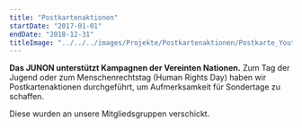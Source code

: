 ```yaml
---
title: "Postkartenaktionen"
startDate: "2017-01-01"
endDate: "2018-12-31"
titleImage: "../../../images/Projekte/Postkartenaktionen/Postkarte_YouthDay.jpg"
---
```


**Das JUNON unterstützt Kampagnen der Vereinten Nationen.**
Zum Tag der Jugend oder zum Menschenrechtstag (Human Rights Day) haben wir Postkartenaktionen durchgeführt, um Aufmerksamkeit für Sondertage zu schaffen.

Diese wurden an unsere Mitgliedsgruppen verschickt.